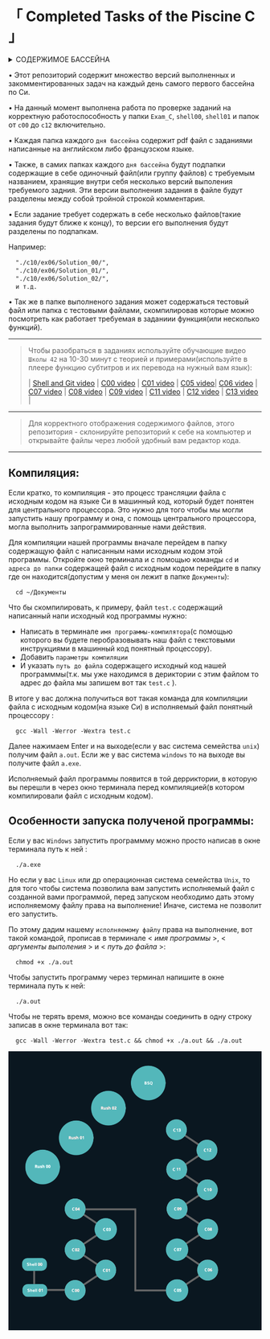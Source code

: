 # 「 Completed Tasks of the Piscine C 」


<details>
<summary> СОДЕРЖИМОЕ БАССЕЙНА </summary>

- Shell00 - Командная строка Unix 
- Shell01 - Командная строка Unix
- C00 - Первый день по языку C 
    * ex00 = ft_putchar.c  
    * ex01 = ft_print_alphabet.c  
    * ex02 = ft_print_reverse_alphabet.c  
    * ex03 = ft_print_numbers.c  
    * ex04 = ft_is_negative.c  
    * ex05 = ft_print_comb.c  
    * ex06 = ft_print_comb2.c  
    * ex07 = ft_putnbr.c   
    * ex08 = ft_print_combn.c
- C01 - Второй день по языку C 
    * ex00 = ft_ft.c  
    * ex01 = ft_ultimate_ft.c  
    * ex02 = ft_swap.c  
    * ex03 = ft_div_mod.c  
    * ex04 = ft_ultimate_div_mod.c  
    * ex05 = ft_putstr.c  
    * ex06 = ft_strlen.c  
    * ex07 = ft_rev_int_tab.c  
    * ex08 = ft_sort_int_tab.c  
- C02 - Третий день по языку C  
    * ex00 = ft_strcpy.c  
    * ex01 = ft_strncpy.c  
    * ex02 = ft_str_is_alpha.c  
    * ex03 = ft_str_is_numeric.c  
    * ex04 = ft_str_is_lowercase.c  
    * ex05 = ft_str_is_uppercase.c  
    * ex06 = ft_str_is_printable.c  
    * ex07 = ft_strupcase.c  
    * ex08 = ft_strlowcase.c  
    * ex09 = ft_strcapitalize.c  
    * ex10 = ft_strlcpy.c  
    * ex11 = ft_putstr_non_printable.c  
    * ex12 = ft_print_memory.c   
- C03 - Четвертый день по языку C
    * ex00 = ft_strcmp.c  
    * ex01 = ft_strncmp.c
    * ex02 = ft_strcat.c  
    * ex03 = ft_strncat.c  
    * ex04 = ft_strstr.c  
    * ex05 = ft_strlcat.c  
- C04 - Пятый день по языку C
    * ex00 = ft_strlen.c  
    * ex01 = ft_putstr.c  
    * ex02 = ft_putnbr.c  
    * ex03 = ft_atoi.c  
    * ex04 = ft_putnbr_base.c  
    * ex05 = ft_atoi_base.c  
- C05 - Шестой день по языку C 
    * ex00 = ft_iterative_factorial.c  
    * ex01 = ft_recursive_factorial.c  
    * ex02 = ft_iterative_power.c  
    * ex03 = ft_recursive_power.c  
    * ex04 = ft_fibonacci.c  
    * ex05 = ft_sqrt.c  
    * ex06 = ft_is_prime.c  
    * ex07 = ft_find_next_prime.c  
    * ex08 = ft_ten_queens_puzzle.c  
- C06 - Седьмой день по языку C 
    * ex00 = ft_print_program_name.c  
    * ex01 = ft_print_params.c  
    * ex02 = ft_rev_params.c  
    * ex03 = ft_sort_params.c  
- C07 - Восьмой день по языку C 
    * ex00 = ft_strdup.c  
    * ex01 = ft_range.c  
    * ex02 = ft_ultimate_range.c  
    * ex03 = ft_strjoin.c  
    * ex04 = ft_convert_base.c  
    * ex05 = ft_split.c  
- C08 - Девятый день по языку C 
    * ex00 = ft.h  
    * ex01 = ft_boolean.h  
    * ex02 = ft_abs.h  
    * ex03 = ft_poin.h  
    * ex04 = ft_strs_to_tab.h | ft_strs_to_tab.c  
    * ex05 = ft_show_tab.h | ft_show_tab.c  
- C09 - Десятый день по языку C
    * ex00 = libft_creator.sh | ft_putchar.c | ft_swap.c | ft_putstr.c | ft_strlen.c | ft_strcmp.c
    * ex01 = Makefile
    * ex02 = ft_split.c
- C10 - Одинадцатый день по языку C
    * ex00 = ft_display_file
    * ex01 = ft_cat
    * ex02 = ft_tail
    * ex03 = ft_hexdump
- C11 - Двенадцатый день по языку C
    * ex00 = ft_foreach.c  
    * ex01 = ft_map.c  
    * ex02 = ft_any.c
    * ex03 = ft_count_if.c
    * ex04 = ft_is_sort.c  
    * ex05 = do-op
    * ex06 = ft_sort_string_tab.c
    * ex07 = ft_advanced_sort_string_tab.c
- C12 - Тринадцатый день по языку C 
    * ex00 = ft_create_elem.c | ft_list.h
    * ex01 = ft_list_push_front.c | ft_list.h
    * ex02 = ft_list_size.c | ft_list.h
    * ex03 = ft_list_last.c | ft_list.h
    * ex04 = ft_list_push_back.c | ft_list.h
    * ex05 = ft_list_push_strs.c | ft_list.h
    * ex06 = ft_list_clear.c | ft_list.h
    * ex07 = ft_list_at.c | ft_list.h
    * ex08 = ft_list_reverse.c
    * ex09 = ft_list_foreach.c | ft_list.h
    * ex10 = ft_list_foreach_if.c | ft_list.h
    * ex11 = ft_list_find.c | ft_list.h
    * ex12 = ft_list_remove_if.c | ft_list.h
    * ex13 = ft_list_merge.c | ft_list.h
    * ex14 = ft_list_sort.c | ft_list.h
    * ex15 = ft_list_reverse_fun.c | ft_list.h
    * ex16 = ft_sorted_list_insert.c | ft_list.h
    * ex17 = ft_sorted_list_merge.c | ft_list.h
- C13 - Четырнадцатый день по языку C
    * ex00 = btree_create_node.c | ft_btree.h
    * ex01 = btree_apply_prefix.c | ft_btree.h 
    * ex02 = btree_apply_infix.c | ft_btree.h
    * ex03 = btree_apply_suffix.c | ft_btree.h
    * ex04 = btree_insert_data.c | ft_btree.h
    * ex05 = btree_search_item.c | ft_btree.h
    * ex06 = btree_level_count.c | ft_btree.h
    * ex07 = btree_apply_by_level.c | ft_btree.h

  
#### Совместная групповая работа
  
- Rush00 - Написать программу отображения индивидуальных сеток с различными размерами.
- Rush01 - Написать программу решающую логическую головоломку `Небоскребы`, также известную как `Башни`(skyscapers).
- Rush02
- BSQ - Написать программу, которая находит самый большой квадрат на данной карте и отображает его.

</details>


 • Этот репозиторий содержит множество версий выполненных и закомментированных задач на каждый день самого первого бассейна по Си. 

 • На данный момент выполнена работа по проверке заданий на корректную работоспособность у папки `Exam_C`, `shell00`, `shell01` и папок от `с00` до `с12` включительно.


 • Каждая папка каждого `дня бассейна` содержит pdf файл с заданиями написанные на английском либо французском языке. 


 • Также, в самих папках каждого `дня бассейна` будут подпапки содержащие в себе одиночный файл(или группу файлов) с требуемым названием, хранящие внутри себя несколько версий выполения требуемого задния. Эти версии выполнения задания в файле будут разделены между собой тройной строкой комментария. 


 • Если задание требует содержать в себе несколько файлов(такие задания будут ближе к концу), то версии его выполнения будут разделены по подпапкам.
 
 Например: 
 
      "./с10/ex06/Solution_00/",
      "./с10/ex06/Solution_01/",
      "./с10/ex06/Solution_02/",
      и т.д.


 • Так же в папке выполненого задания может содержаться тестовый файл или папка с тестовыми файлами, скомпилировав которые можно посмотреть как работает требуемая в заданиии функция(или несколько функций).

------------------------------------------------------------------------------------

>  Чтобы разобраться в заданиях используйте обучающие видео `Школы 42` на 10-30 минут с теорией и примерами(используйте в плеере функцию субтитров и их перевода на нужный вам язык):
>
> | [Shell and Git video](https://www.youtube.com/playlist?list=PLVQYiy6xNUxxhvwi0PGmXb5isUdVwmsg8) | [C00 video](https://www.youtube.com/playlist?list=PLVQYiy6xNUxz5wbzZn4tfUhF4djgzscB-) | [C01 video](https://www.youtube.com/playlist?list=PLVQYiy6xNUxytsXWxZx6odBJMbRktIHTs) | [C05 video](https://www.youtube.com/playlist?list=PLVQYiy6xNUxxZbeH9b0VC-nC6QsJRw5Ah)| [C06 video](https://www.youtube.com/playlist?list=PLVQYiy6xNUxxDlCkkCX262SI90TsllYUW) | [C07 video](https://www.youtube.com/playlist?list=PLVQYiy6xNUxzNYF00nlmx624twFlamqLt) | [C08 video](https://www.youtube.com/playlist?list=PLVQYiy6xNUxxMI_GiGGb2hxMcd3IwNYRy) | [C09 video](https://www.youtube.com/playlist?list=PLVQYiy6xNUxw6n6q_i8wek6U7t7CeAXhU) | [C11 video](https://www.youtube.com/playlist?list=PLVQYiy6xNUxx8sKygTdqtOPytqN7sb0Vz) | [C12 video](https://www.youtube.com/playlist?list=PLVQYiy6xNUxwmUOmyYSaI6gD1UyfF9MSj) | [C13 video](https://www.youtube.com/playlist?list=PLVQYiy6xNUxzusAgMiybYwkLvuMFbVat9) |

------------------------------------------------------------------------------------

>  Для корректного отображения содержимого файлов, этого репозитория - склонируйте репозиторий к себе на компьютер и открывайте файлы через любой удобный вам редактор кода.

------------------------------------------------------------------------------------

## Компиляция:

Если кратко, то компиляция - это процесс трансляции файла с исходным кодом на языке Си в машинный код, который будет понятен для центрального процессора. Это нужно для того чтобы мы могли запустить нашу программу и она, с помощь центрального процессора, могла выполнить запрограммированные нами действия.

Для компиляции нашей программы вначале перейдем в папку содержащую файл с написанным нами исходным кодом этой программы. Откройте окно терминала и с помощью команды `cd` и `адреса до папки` содержащей файл с исходным кодом перейдите в папку где он находится(допустим у меня он лежит в папке `Документы`): 

      cd ~/Документы


Что бы скомпилировать, к примеру, файл `test.c` содержащий написанный напи исходный код программы нужно:
 * Написать в терминале `имя программы-компилятора`(с помощью которого вы будете перобразовывать наш файл с текстовыми инструкциями в машинный код понятный процессору).
 * Добавить `параметры компиляции` 
 * И указать `путь до файла` содержащего исходный код нашей программмы(т.к. мы уже находимся в дериктории с этим файлом то адрес до файла мы запишем вот так `test.c` ). 


В итоге у вас должна получиться вот такая команда для компиляции файла с исходным кодом(на языке Cи) в исполняемый файл понятный процессору : 

      gcc -Wall -Werror -Wextra test.c 


Далее нажимаем Enter и на выходе(если у вас система семейства `unix`) получим файл `a.out`. Если же у вас система `windows` то на выходе вы получите файл `a.exe`. 

Исполняемый файл программы появится в той дерриктории, в которую вы перешли в через окно терминала перед компиляцией(в котором компилировали файл с исходным кодом).



## Особенности запуска полученой программы:

Если у вас `Windows` запустить программму можно просто написав в окне терминала путь к ней :

      ./a.exe

Но если у вас `Linux` или др операционная система семейства `Unix`, то для того чтобы система позволила вам запустить исполняемый файл с созданной вами программой, перед запуском необходимо дать этому исполняемому файлу права на выполнение! Иначе, система не позволит его запустить. 

По этому дадим нашему `исполняемому файлу` права на выполнение, вот такой командой, прописав в терминале < *имя программы* >, < *аргументы выполения* > и < *путь до файла* >: 

      chmod +x ./a.out

 Чтобы запустить программу через терминал напишите в окне терминала путь к ней: 

      ./a.out

Чтобы не терять время, можно все команды соединить в одну строку записав в окне терминала вот так:

      gcc -Wall -Werror -Wextra test.c && chmod +x ./a.out && ./a.out

<p align=center ><img src='./map_of_the_Piscine_C.png'></p>

